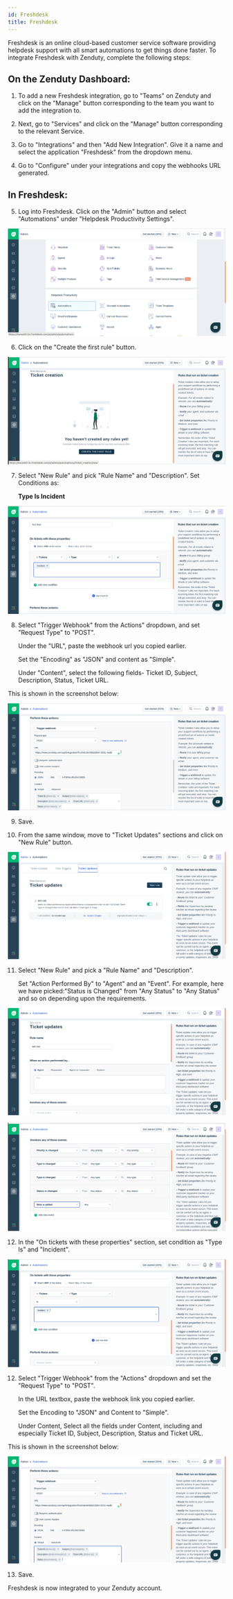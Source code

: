 ```yaml
---
id: Freshdesk
title: Freshdesk
---
```

Freshdesk is an online cloud-based customer service software providing helpdesk support with all smart automations to get things done faster. To integrate Freshdesk with Zenduty, complete the following steps:

## On the Zenduty Dashboard:

1. To add a new Freshdesk integration, go to "Teams" on Zenduty and click on the "Manage" button corresponding to the team you want to add the integration to.

2. Next, go to "Services" and click on the "Manage" button corresponding to the relevant Service.

3. Go to "Integrations" and then "Add New Integration". Give it a name and select the application "Freshdesk" from the dropdown menu.

4. Go to "Configure" under your integrations and copy the webhooks URL generated.

## In Freshdesk: 

5. Log into Freshdesk. Click on the "Admin" button and select "Automations" under "Helpdesk Productivity Settings". 

![](/img/Integrations/Freshdesk/1.png)

6. Click on the "Create the first rule" button.

![](/img/Integrations/Freshdesk/2.png)

7. Select "New Rule" and pick "Rule Name" and "Description". Set Conditions as: 
	
	**Type Is Incident**

![](/img/Integrations/Freshdesk/3.png)

8. Select "Trigger Webhook" from the Actions"  dropdown, and set "Request Type" to "POST". 

	Under the "URL", paste the webhook url you copied earlier.

	Set the "Encoding" as "JSON" and content as "Simple".
	
	Under "Content", select the following fields- Ticket ID, Subject, Description, Status, Ticket URL.

This is shown in the screenshot below: 

![](/img/Integrations/Freshdesk/4.png)

9. Save. 

10. From the same window, move to "Ticket Updates" sections and click on "New Rule" button. 

![](/img/Integrations/Freshdesk/5.png)

11. Select "New Rule" and pick a "Rule Name" and "Description". 

	Set "Action Performed By" to "Agent" and an "Event". For example, here we have picked:"Status is Changed" from "Any Status" to "Any Status" and so on depending upon the requirements.

![](/img/Integrations/Freshdesk/6.png)

![](/img/Integrations/Freshdesk/7.png)

12. In the "On tickets with these properties" section, set condition as "Type Is" and "Incident".

![](/img/Integrations/Freshdesk/8.png)

12. Select "Trigger Webhook" from the "Actions" dropdown and set the "Request Type" to "POST".
	
	In the URL textbox, paste the webhook link you copied earlier.
	
	Set the Encoding to "JSON" and Content to "Simple".
	
	Under Content, Select all the fields under Content, including and especially Ticket ID, Subject, Description, Status and Ticket URL.

This is shown in the screenshot below: 

![](/img/Integrations/Freshdesk/9.png)

13. Save.

Freshdesk is now integrated to your Zenduty account.
